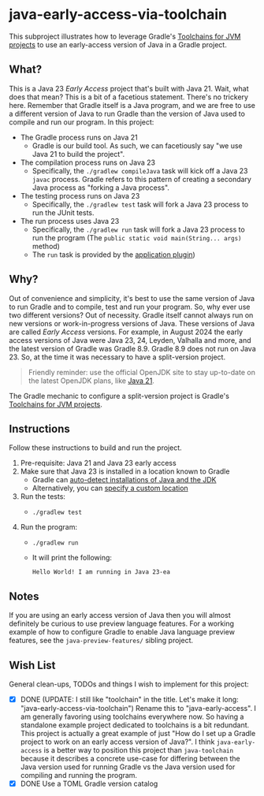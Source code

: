 # java-early-access-via-toolchain

This subproject illustrates how to leverage Gradle's [Toolchains for JVM projects](https://docs.gradle.org/current/userguide/toolchains.html)
to use an early-access version of Java in a Gradle project.


## What?

This is a Java 23 _Early Access_ project that's built with Java 21. Wait, what does that mean? This is a bit of a facetious
statement. There's no trickery here. Remember that Gradle itself is a Java program, and we are free to use a different version
of Java to run Gradle than the version of Java used to compile and run our program. In this project:

* The Gradle process runs on Java 21
    * Gradle is our build tool. As such, we can facetiously say "we use Java 21 to build the project".
* The compilation process runs on Java 23
    * Specifically, the `./gradlew compileJava` task will kick off a Java 23 `javac` process. Gradle refers to this pattern
      of creating a secondary Java process as "forking a Java process".
* The testing process runs on Java 23
    * Specifically, the `./gradlew test` task will fork a Java 23 process to run the JUnit tests.
* The run process uses Java 23
    * Specifically, the `./gradlew run` task will fork a Java 23 process to run the program (The `public static void main(String... args)`
      method)
    * The `run` task is provided by the [application plugin](https://docs.gradle.org/current/userguide/application_plugin.html))


## Why?

Out of convenience and simplicity, it's best to use the same version of Java to run Gradle and to compile, test and run your
program. So, why ever use two different versions? Out of necessity. Gradle itself cannot always run on new versions or
work-in-progress versions of Java. These versions of Java are called _Early Access_ versions. For example, in August 2024
the early access versions of Java were Java 23, 24, Leyden, Valhalla and more, and the latest version of Gradle was
Gradle 8.9. Gradle 8.9 does not run on Java 23. So, at the time it was necessary to have a split-version project.

> Friendly reminder: use the official OpenJDK site to stay up-to-date on the latest OpenJDK plans, like [Java 21](https://openjdk.java.net/projects/jdk/21/spec/).

The Gradle mechanic to configure a split-version project is Gradle's [Toolchains for JVM projects](https://docs.gradle.org/current/userguide/toolchains.html).


## Instructions

Follow these instructions to build and run the project.

1. Pre-requisite: Java 21 and Java 23 early access
2. Make sure that Java 23 is installed in a location known to Gradle
    * Gradle can [auto-detect installations of Java and the JDK](https://docs.gradle.org/current/userguide/toolchains.html#sec:auto_detection)
    * Alternatively, you can [specify a custom location](https://docs.gradle.org/current/userguide/toolchains.html#sec:custom_loc)
3. Run the tests:
    * ```shell
      ./gradlew test
      ```
4. Run the program:
    * ```shell
      ./gradlew run
      ```
    * It will print the following:
      ```text
      Hello World! I am running in Java 23-ea
      ```


## Notes

If you are using an early access version of Java then you will almost definitely be curious to use preview language
features. For a working example of how to configure Gradle to enable Java language preview features, see the
`java-preview-features/` sibling project.


## Wish List

General clean-ups, TODOs and things I wish to implement for this project:

* [x] DONE (UPDATE: I still like "toolchain" in the title. Let's make it long: "java-early-access-via-toolchain") Rename this to "java-early-access". I am generally favoring using toolchains everywhere now. So having a standalone
  example project dedicated to toolchains is a bit redundant. This project is actually a great example of just "How do I
  set up a Gradle project to work on an early access version of Java?". I think `java-early-access` is a better way to
  position this project than `java-toolchain` because it describes a concrete use-case for differing between the Java
  version used for running Gradle vs the Java version used for compiling and running the program.
* [x] DONE Use a TOML Gradle version catalog
